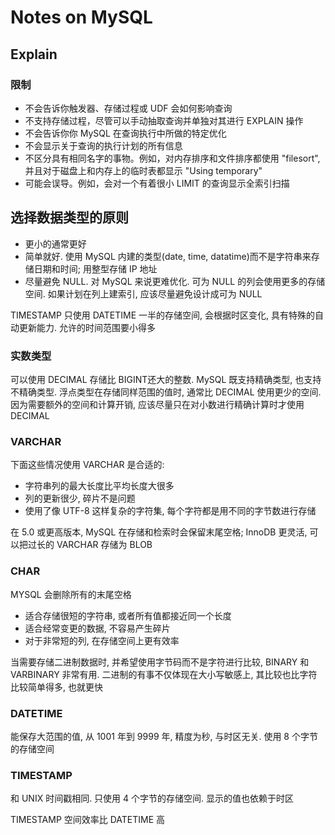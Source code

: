 # Notes on MySQL

## Explain

### 限制

* 不会告诉你触发器、存储过程或 UDF 会如何影响查询
* 不支持存储过程，尽管可以手动抽取查询并单独对其进行 EXPLAIN 操作
* 不会告诉你你 MySQL 在查询执行中所做的特定优化
* 不会显示关于查询的执行计划的所有信息
* 不区分具有相同名字的事物。例如，对内存排序和文件排序都使用 "filesort", 并且对于磁盘上和内存上的临时表都显示 "Using temporary"
* 可能会误导。例如，会对一个有着很小 LIMIT 的查询显示全索引扫描

## 选择数据类型的原则

* 更小的通常更好
* 简单就好. 使用 MySQL 内建的类型(date, time, datatime)而不是字符串来存储日期和时间; 用整型存储 IP 地址
* 尽量避免 NULL. 对 MySQL 来说更难优化. 可为 NULL 的列会使用更多的存储空间. 如果计划在列上建索引, 应该尽量避免设计成可为 NULL

TIMESTAMP 只使用 DATETIME 一半的存储空间, 会根据时区变化, 具有特殊的自动更新能力. 允许的时间范围要小得多

### 实数类型

可以使用 DECIMAL 存储比 BIGINT还大的整数. MySQL 既支持精确类型, 也支持不精确类型. 
浮点类型在存储同样范围的值时, 通常比 DECIMAL 使用更少的空间. 
因为需要额外的空间和计算开销, 应该尽量只在对小数进行精确计算时才使用 DECIMAL

### VARCHAR

下面这些情况使用 VARCHAR 是合适的:

* 字符串列的最大长度比平均长度大很多
* 列的更新很少, 碎片不是问题
* 使用了像 UTF-8 这样复杂的字符集, 每个字符都是用不同的字节数进行存储

在 5.0 或更高版本, MySQL 在存储和检索时会保留末尾空格; InnoDB 更灵活, 可以把过长的 VARCHAR 存储为 BLOB

### CHAR

MYSQL 会删除所有的末尾空格

* 适合存储很短的字符串, 或者所有值都接近同一个长度
* 适合经常变更的数据, 不容易产生碎片
* 对于非常短的列, 在存储空间上更有效率

当需要存储二进制数据时, 并希望使用字节码而不是字符进行比较, BINARY 和 VARBINARY 非常有用. 二进制的有事不仅体现在大小写敏感上, 其比较也比字符比较简单得多, 也就更快

### DATETIME

能保存大范围的值, 从 1001 年到 9999 年, 精度为秒, 与时区无关. 使用 8 个字节的存储空间

### TIMESTAMP

和 UNIX 时间戳相同. 只使用 4 个字节的存储空间. 显示的值也依赖于时区

TIMESTAMP 空间效率比 DATETIME 高

